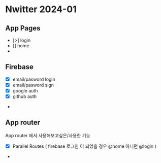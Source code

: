 # Nwitter 2024-01

## App Pages

- [>] login
- [] home
-

## Firebase

- [x] email/pasword login
- [x] email/pasword sign
- [x] google auth
- [x] github auth
-

## App router

App router 에서 사용해보고싶은/사용한 기능

- [x] Parallel Routes ( firebase 로그인 이 되었을 경우 @home 아니면 @login )
-

